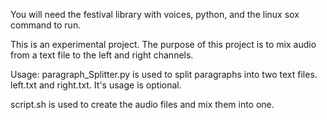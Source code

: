 You will need the festival library with voices, python, and the linux sox command to run.

This is an experimental project. The purpose of this project is to mix audio from a text file to the left and right channels.

Usage: paragraph_Splitter.py is used to split paragraphs into two text files. left.txt and right.txt. It's usage is optional.

script.sh is used to create the audio files and mix them into one.
